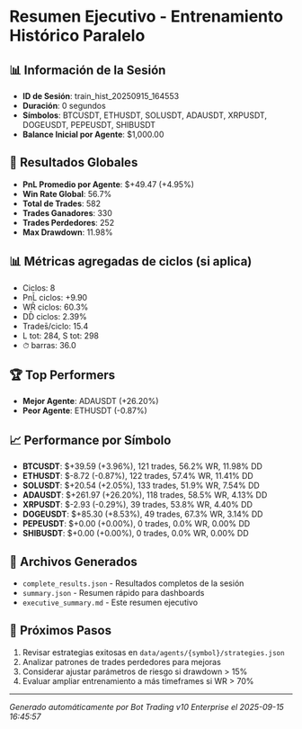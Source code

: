 # Resumen Ejecutivo - Entrenamiento Histórico Paralelo

## 📊 Información de la Sesión
- **ID de Sesión**: train_hist_20250915_164553
- **Duración**: 0 segundos
- **Símbolos**: BTCUSDT, ETHUSDT, SOLUSDT, ADAUSDT, XRPUSDT, DOGEUSDT, PEPEUSDT, SHIBUSDT
- **Balance Inicial por Agente**: $1,000.00

## 🎯 Resultados Globales
- **PnL Promedio por Agente**: $+49.47 (+4.95%)
- **Win Rate Global**: 56.7%
- **Total de Trades**: 582
- **Trades Ganadores**: 330
- **Trades Perdedores**: 252
- **Max Drawdown**: 11.98%

## 📊 Métricas agregadas de ciclos (si aplica)
- Ciclos: 8
- PnL̄ ciclos: +9.90
- WR̄ ciclos: 60.3%
- DD̄ ciclos: 2.39%
- Trades̄/ciclo: 15.4
- L tot: 284, S tot: 298
- ⏱̄ barras: 36.0


## 🏆 Top Performers
- **Mejor Agente**: ADAUSDT (+26.20%)
- **Peor Agente**: ETHUSDT (-0.87%)

## 📈 Performance por Símbolo
- **BTCUSDT**: $+39.59 (+3.96%), 121 trades, 56.2% WR, 11.98% DD
- **ETHUSDT**: $-8.72 (-0.87%), 122 trades, 57.4% WR, 11.41% DD
- **SOLUSDT**: $+20.54 (+2.05%), 133 trades, 51.9% WR, 7.54% DD
- **ADAUSDT**: $+261.97 (+26.20%), 118 trades, 58.5% WR, 4.13% DD
- **XRPUSDT**: $-2.93 (-0.29%), 39 trades, 53.8% WR, 4.40% DD
- **DOGEUSDT**: $+85.30 (+8.53%), 49 trades, 67.3% WR, 3.14% DD
- **PEPEUSDT**: $+0.00 (+0.00%), 0 trades, 0.0% WR, 0.00% DD
- **SHIBUSDT**: $+0.00 (+0.00%), 0 trades, 0.0% WR, 0.00% DD

## 📁 Archivos Generados
- `complete_results.json` - Resultados completos de la sesión
- `summary.json` - Resumen rápido para dashboards
- `executive_summary.md` - Este resumen ejecutivo

## 🎯 Próximos Pasos
1. Revisar estrategias exitosas en `data/agents/{symbol}/strategies.json`
2. Analizar patrones de trades perdedores para mejoras
3. Considerar ajustar parámetros de riesgo si drawdown > 15%
4. Evaluar ampliar entrenamiento a más timeframes si WR > 70%

---
*Generado automáticamente por Bot Trading v10 Enterprise el 2025-09-15 16:45:57*
